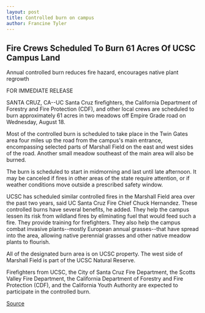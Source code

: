 ```yaml
---
layout: post
title: Controlled burn on campus
author: Francine Tyler
---
```


## Fire Crews Scheduled To Burn 61 Acres Of UCSC Campus Land

Annual controlled burn reduces fire hazard, encourages native plant regrowth

FOR IMMEDIATE RELEASE

SANTA CRUZ, CA--UC Santa Cruz firefighters, the California Department of Forestry and Fire Protection (CDF), and other local crews are scheduled to burn approximately 61 acres in two meadows off Empire Grade road on Wednesday, August 18.

Most of the controlled burn is scheduled to take place in the Twin Gates area four miles up the road from the campus's main entrance, encompassing selected parts of Marshall Field on the east and west sides of the road. Another small meadow southeast of the main area will also be burned.

The burn is scheduled to start in midmorning and last until late afternoon. It may be canceled if fires in other areas of the state require attention, or if weather conditions move outside a prescribed safety window.

UCSC has scheduled similar controlled fires in the Marshall Field area over the past two years, said UC Santa Cruz Fire Chief Chuck Hernandez. These controlled burns have several benefits, he added. They help the campus lessen its risk from wildland fires by eliminating fuel that would feed such a fire. They provide training for firefighters. They also help the campus combat invasive plants--mostly European annual grasses--that have spread into the area, allowing native perennial grasses and other native meadow plants to flourish.

All of the designated burn area is on UCSC property. The west side of Marshall Field is part of the UCSC Natural Reserve.

Firefighters from UCSC, the City of Santa Cruz Fire Department, the Scotts Valley Fire Department, the California Department of Forestry and Fire Protection (CDF), and the California Youth Authority are expected to participate in the controlled burn.

[Source](http://www1.ucsc.edu/news_events/press_releases/archive/99-00/08-99/controlled_burn.htm "Permalink to UCSC Press Release: Controlled burn on campus")